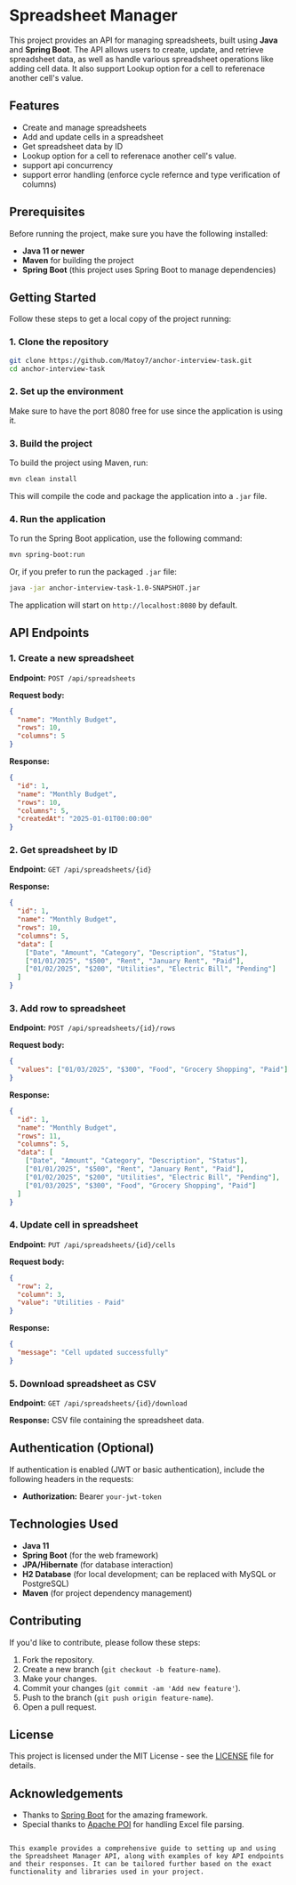  
# Spreadsheet Manager

This project provides an API for managing spreadsheets, built using **Java** and **Spring Boot**. The API allows users to create, update, and retrieve spreadsheet data, as well as handle various spreadsheet operations like adding cell data. It also support Lookup option for a cell to referenace another cell's value.

## Features

- Create and manage spreadsheets
- Add and update cells in a spreadsheet
- Get spreadsheet data by ID
- Lookup option for a cell to referenace another cell's value.
- support api concurrency
- support error handling (enforce cycle refernce and type verification of columns)

## Prerequisites

Before running the project, make sure you have the following installed:

- **Java 11 or newer**
- **Maven** for building the project
- **Spring Boot** (this project uses Spring Boot to manage dependencies)

## Getting Started

Follow these steps to get a local copy of the project running:

### 1. Clone the repository

```bash
git clone https://github.com/Matoy7/anchor-interview-task.git
cd anchor-interview-task
```

### 2. Set up the environment

Make sure to have the port 8080 free for use since the application is using it. 


### 3. Build the project

To build the project using Maven, run:

```bash
mvn clean install
```

This will compile the code and package the application into a `.jar` file.

### 4. Run the application

To run the Spring Boot application, use the following command:

```bash
mvn spring-boot:run
```

Or, if you prefer to run the packaged `.jar` file:

```bash
java -jar anchor-interview-task-1.0-SNAPSHOT.jar
```

The application will start on `http://localhost:8080` by default.

## API Endpoints

### 1. Create a new spreadsheet

**Endpoint:** `POST /api/spreadsheets`

**Request body:**

```json
{
  "name": "Monthly Budget",
  "rows": 10,
  "columns": 5
}
```

**Response:**

```json
{
  "id": 1,
  "name": "Monthly Budget",
  "rows": 10,
  "columns": 5,
  "createdAt": "2025-01-01T00:00:00"
}
```

### 2. Get spreadsheet by ID

**Endpoint:** `GET /api/spreadsheets/{id}`

**Response:**

```json
{
  "id": 1,
  "name": "Monthly Budget",
  "rows": 10,
  "columns": 5,
  "data": [
    ["Date", "Amount", "Category", "Description", "Status"],
    ["01/01/2025", "$500", "Rent", "January Rent", "Paid"],
    ["01/02/2025", "$200", "Utilities", "Electric Bill", "Pending"]
  ]
}
```

### 3. Add row to spreadsheet

**Endpoint:** `POST /api/spreadsheets/{id}/rows`

**Request body:**

```json
{
  "values": ["01/03/2025", "$300", "Food", "Grocery Shopping", "Paid"]
}
```

**Response:**

```json
{
  "id": 1,
  "name": "Monthly Budget",
  "rows": 11,
  "columns": 5,
  "data": [
    ["Date", "Amount", "Category", "Description", "Status"],
    ["01/01/2025", "$500", "Rent", "January Rent", "Paid"],
    ["01/02/2025", "$200", "Utilities", "Electric Bill", "Pending"],
    ["01/03/2025", "$300", "Food", "Grocery Shopping", "Paid"]
  ]
}
```

### 4. Update cell in spreadsheet

**Endpoint:** `PUT /api/spreadsheets/{id}/cells`

**Request body:**

```json
{
  "row": 2,
  "column": 3,
  "value": "Utilities - Paid"
}
```

**Response:**

```json
{
  "message": "Cell updated successfully"
}
```

### 5. Download spreadsheet as CSV

**Endpoint:** `GET /api/spreadsheets/{id}/download`

**Response:** CSV file containing the spreadsheet data.

## Authentication (Optional)

If authentication is enabled (JWT or basic authentication), include the following headers in the requests:

- **Authorization:** Bearer `your-jwt-token`

## Technologies Used

- **Java 11**
- **Spring Boot** (for the web framework)
- **JPA/Hibernate** (for database interaction)
- **H2 Database** (for local development; can be replaced with MySQL or PostgreSQL)
- **Maven** (for project dependency management)

## Contributing

If you'd like to contribute, please follow these steps:

1. Fork the repository.
2. Create a new branch (`git checkout -b feature-name`).
3. Make your changes.
4. Commit your changes (`git commit -am 'Add new feature'`).
5. Push to the branch (`git push origin feature-name`).
6. Open a pull request.

## License

This project is licensed under the MIT License - see the [LICENSE](LICENSE) file for details.

## Acknowledgements

- Thanks to [Spring Boot](https://spring.io/projects/spring-boot) for the amazing framework.
- Special thanks to [Apache POI](https://poi.apache.org/) for handling Excel file parsing.

```

This example provides a comprehensive guide to setting up and using the Spreadsheet Manager API, along with examples of key API endpoints and their responses. It can be tailored further based on the exact functionality and libraries used in your project.
